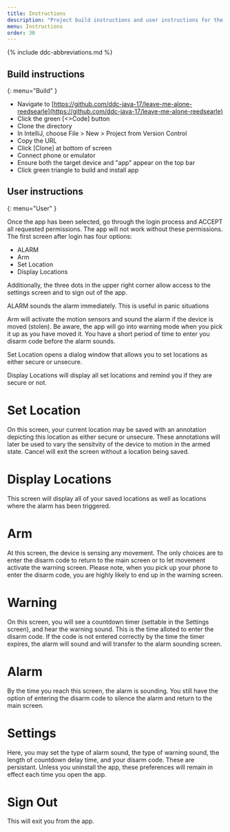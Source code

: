 ```yaml
---
title: Instructions
description: "Project build instructions and user instructions for the app."
menu: Instructions
order: 30
---
```


{% include ddc-abbreviations.md %}

## Build instructions
{: menu="Build" }

 - Navigate to [https://github.com/ddc-java-17/leave-me-alone-reedsearle](https://github.com/ddc-java-17/leave-me-alone-reedsearle)
 - Click the green [<>Code] button
 - Clone the directory
 - In IntelliJ, choose File > New > Project from Version Control
 - Copy the URL
 - Click [Clone] at bottom of screen
 - Connect phone or emulator
 - Ensure both the target device and "app" appear on the top bar
 - Click green triangle to build and install app


## User instructions
{: menu="User" }

Once the app has been selected, go through the login process and ACCEPT all requested permissions.  The app will not work without these permissions.  
The first screen after login has four options:
 - ALARM
 - Arm
 - Set Location
 - Display Locations

Additionally, the three dots in the upper right corner allow access to the settings screen and to sign out of the app.

ALARM sounds the alarm immediately.  This is useful in panic situations

Arm will activate the motion sensors and sound the alarm if the device is moved (stolen).  Be aware, the app will go into warning mode when you pick it up as you have moved it.  You have a short period of time to enter you disarm code before the alarm sounds.

Set Location opens a dialog window that allows you to set locations as either secure or unsecure.

Display Locations will display all set locations and remind you if they are secure or not.

# Set Location

On this screen, your current location may be saved with an annotation depicting this location as either secure or unsecure.  These annotations will later be used to vary the sensitvity of the device to motion in the armed state.  Cancel will exit the screen without a location being saved.

# Display Locations

This screen will display all of your saved locations as well as locations where the alarm has been triggered.  

# Arm

At this screen, the device is sensing any movement.  The only choices are to enter the disarm code to return to the main screen or to let movement activate the warning screen.  Please note, when you pick up your phone to enter the disarm code, you are highly likely to end up in the warning screen.

# Warning

On this screen, you will see a countdown timer (settable in the Settings screen), and hear the warning sound.  This is the time alloted to enter the disarm code.  If the code is not entered correctly by the time the timer expires, the alarm will sound and will transfer to the alarm sounding screen.

# Alarm 

By the time you reach this screen, the alarm is sounding.  You still have the option of entering the disarm code to silence the alarm and return to the main screen.

# Settings

Here, you may set the type of alarm sound, the type of warning sound, the length of countdown delay time, and your disarm code.  These are persistant.  Unless you uninstall the app, these preferences will remain in effect each time you open the app.

# Sign Out

This will exit you from the app.


